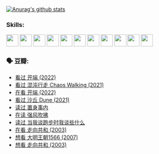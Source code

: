
[![Anurag's github stats](https://github-readme-stats.vercel.app/api?username=w940853815)](https://github.com/anuraghazra/github-readme-stats)

### Skills:

<code><img height="32" src="https://cdn.jsdelivr.net/npm/simple-icons@v5/icons/python.svg"></code>
<code><img height="32" src="https://cdn.jsdelivr.net/npm/simple-icons@v5/icons/javascript.svg"></code>
<code><img height="32" src="https://cdn.jsdelivr.net/npm/simple-icons@v5/icons/django.svg"></code>
<code><img height="32" src="https://cdn.jsdelivr.net/npm/simple-icons@v5/icons/flask.svg"></code>
<code><img height="32" src="https://cdn.jsdelivr.net/npm/simple-icons@v5/icons/vuetify.svg"></code>
<code><img height="32" src="https://cdn.jsdelivr.net/npm/simple-icons@v5/icons/git.svg"></code>
<code><img height="32" src="https://cdn.jsdelivr.net/npm/simple-icons@v5/icons/docker.svg"></code>
<code><img height="32" src="https://cdn.jsdelivr.net/npm/simple-icons@v5/icons/postgresql.svg"></code>
<code><img height="32" src="https://cdn.jsdelivr.net/npm/simple-icons@v5/icons/elasticsearch.svg"></code>
<code><img height="32" src="https://cdn.jsdelivr.net/npm/simple-icons@v5/icons/macos.svg"></code>
<code><img height="32" src="https://cdn.jsdelivr.net/npm/simple-icons@v5/icons/linux.svg"></code>

### 🗣 豆瓣:

<!-- DOUBAN-ACTIVITIES:START -->
- [看过 开端‎ (2022)](https://www.douban.com/people/136069238/status/3737530861/?_i=43372565)
- [看过 混沌行走 Chaos Walking‎ (2021)](https://www.douban.com/people/136069238/status/3734828206/?_i=43372565)
- [在看 开端‎ (2022)](https://www.douban.com/people/136069238/status/3733533297/?_i=43372565)
- [看过 沙丘 Dune‎ (2021)](https://www.douban.com/people/136069238/status/3726869471/?_i=43372565)
- [读过 置身事内](https://www.douban.com/people/136069238/status/3726223867/?_i=43372565)
- [在读 强风吹拂](https://www.douban.com/people/136069238/status/3725395475/?_i=43372565)
- [读过 当我谈跑步时我谈些什么](https://www.douban.com/people/136069238/status/3715422296/?_i=43372565)
- [在看 走向共和‎ (2003)](https://www.douban.com/people/136069238/status/3711470443/?_i=43372565)
- [想看 大明王朝1566‎ (2007)](https://www.douban.com/people/136069238/status/3710980213/?_i=43372565)
- [想看 走向共和‎ (2003)](https://www.douban.com/people/136069238/status/3710980002/?_i=43372565)
<!-- DOUBAN-ACTIVITIES:END -->
<!--
**w940853815/w940853815** is a ✨ _special_ ✨ repository because its `README.md` (this file) appears on your GitHub profile.

Here are some ideas to get you started:

- 🔭 I’m currently working on ...
- 🌱 I’m currently learning ...
- 👯 I’m looking to collaborate on ...
- 🤔 I’m looking for help with ...
- 💬 Ask me about ...
- 📫 How to reach me: ...
- 😄 Pronouns: ...
- ⚡ Fun fact: ...
-->
